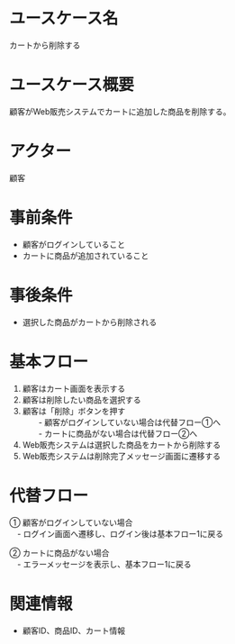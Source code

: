 # ユースケース名
カートから削除する

# ユースケース概要
顧客がWeb販売システムでカートに追加した商品を削除する。

# アクター
顧客

# 事前条件
- 顧客がログインしていること
- カートに商品が追加されていること

# 事後条件
- 選択した商品がカートから削除される

# 基本フロー
1. 顧客はカート画面を表示する
2. 顧客は削除したい商品を選択する
3. 顧客は「削除」ボタンを押す  
　　- 顧客がログインしていない場合は代替フロー①へ  
　　- カートに商品がない場合は代替フロー②へ
4. Web販売システムは選択した商品をカートから削除する
5. Web販売システムは削除完了メッセージ画面に遷移する

# 代替フロー
① 顧客がログインしていない場合  
　- ログイン画面へ遷移し、ログイン後は基本フロー1に戻る

② カートに商品がない場合  
　- エラーメッセージを表示し、基本フロー1に戻る

# 関連情報
- 顧客ID、商品ID、カート情報
